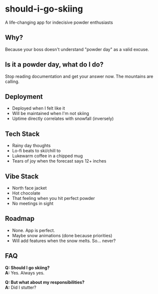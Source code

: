 # should-i-go-skiing
A life-changing app for indecisive powder enthusiasts

## Why?
Because your boss doesn't understand "powder day" as a valid excuse.

## Is it a powder day, what do I do?
Stop reading documentation and get your answer now. The mountains are calling.

## Deployment
- Deployed when I felt like it
- Will be maintained when I'm not skiing
- Uptime directly correlates with snowfall (inversely)

## Tech Stack
- Rainy day thoughts
- Lo-fi beats to ski/chill to
- Lukewarm coffee in a chipped mug
- Tears of joy when the forecast says 12+ inches

## Vibe Stack
- North face jacket
- Hot chocolate
- That feeling when you hit perfect powder
- No meetings in sight

## Roadmap
- None. App is perfect.
- Maybe snow animations (done because priorities)
- Will add features when the snow melts. So... never?

## FAQ
**Q: Should I go skiing?**  
**A:** Yes. Always yes.

**Q: But what about my responsibilities?**  
**A:** Did I stutter?